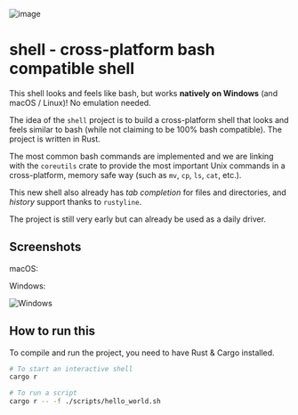 ![image](https://github.com/user-attachments/assets/9d56a2de-b41a-49a0-b724-f5a948e449fc)

# shell - cross-platform bash compatible shell

This shell looks and feels like bash, but works **natively on Windows** (and macOS / Linux)! No emulation needed.

The idea of the `shell` project is to build a cross-platform shell that looks and feels similar to bash (while not claiming to be 100% bash compatible).
The project is written in Rust.

The most common bash commands are implemented and we are linking with the `coreutils` crate to provide the most important Unix commands in a cross-platform, memory safe way (such as `mv`, `cp`, `ls`, `cat`, etc.).

This new shell also already has _tab completion_ for files and directories, and _history_ support thanks to `rustyline`.

The project is still very early but can already be used as a daily driver.

## Screenshots

macOS:

[](https://github.com/user-attachments/assets/7f5c72ed-2bce-4f64-8a53-792d153cf574)

Windows:

![Windows](https://github.com/user-attachments/assets/f6f40994-f28d-483e-9a79-adcefeb9ae8e)

## How to run this

To compile and run the project, you need to have Rust & Cargo installed.

```bash
# To start an interactive shell
cargo r

# To run a script
cargo r -- -f ./scripts/hello_world.sh
```
